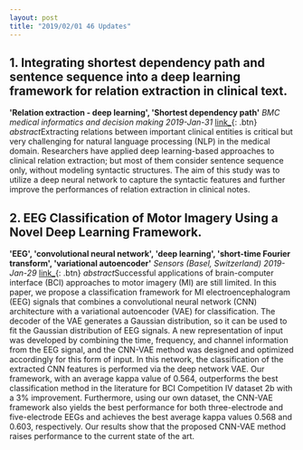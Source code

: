 ```yaml
---
layout: post
title: "2019/02/01 46 Updates"
---
```

## 1. Integrating shortest dependency path and sentence sequence into a deep learning framework for relation extraction in clinical text.
**'Relation extraction - deep learning', 'Shortest dependency path'**
*BMC medical informatics and decision making* *2019-Jan-31*
[link_](https://bmcmedinformdecismak.biomedcentral.com/articles/10.1186/s12911-019-0736-9){: .btn}
*abstract*Extracting relations between important clinical entities is critical but very challenging for natural language processing (NLP) in the medical domain. Researchers have applied deep learning-based approaches to clinical relation extraction; but most of them consider sentence sequence only, without modeling syntactic structures. The aim of this study was to utilize a deep neural network to capture the syntactic features and further improve the performances of relation extraction in clinical notes.

## 2. EEG Classification of Motor Imagery Using a Novel Deep Learning Framework.
**'EEG', 'convolutional neural network', 'deep learning', 'short-time Fourier transform', 'variational autoencoder'**
*Sensors (Basel, Switzerland)* *2019-Jan-29*
[link_](http://www.mdpi.com/resolver?pii=s19030551){: .btn}
*abstract*Successful applications of brain-computer interface (BCI) approaches to motor imagery (MI) are still limited. In this paper, we propose a classification framework for MI electroencephalogram (EEG) signals that combines a convolutional neural network (CNN) architecture with a variational autoencoder (VAE) for classification. The decoder of the VAE generates a Gaussian distribution, so it can be used to fit the Gaussian distribution of EEG signals. A new representation of input was developed by combining the time, frequency, and channel information from the EEG signal, and the CNN-VAE method was designed and optimized accordingly for this form of input. In this network, the classification of the extracted CNN features is performed via the deep network VAE. Our framework, with an average kappa value of 0.564, outperforms the best classification method in the literature for BCI Competition IV dataset 2b with a 3% improvement. Furthermore, using our own dataset, the CNN-VAE framework also yields the best performance for both three-electrode and five-electrode EEGs and achieves the best average kappa values 0.568 and 0.603, respectively. Our results show that the proposed CNN-VAE method raises performance to the current state of the art.

